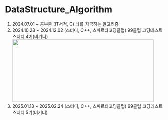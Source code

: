 # DataStructure_Algorithm
1. 2024.07.01 ~ 공부중 (IT서적, C) 뇌를 자극하는 알고리즘
2. 2024.10.28 ~ 2024.12.02 (스터디, C++, 스파르타코딩클럽) 99클럽 코딩테스트 스터디 4기(비기너)
   <img src="https://github.com/user-attachments/assets/5dd436c3-caba-4f02-9ebd-61b77a5f742b" style="width:450px; height:200px;" />
3. 2025.01.13 ~ 2025.02.24 (스터디, C++, 스파르타코딩클럽) 99클럽 코딩테스트 스터디 5기(비기너)

